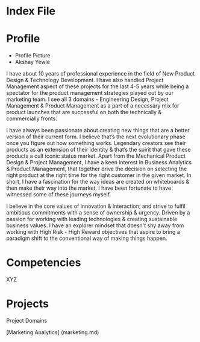 # **Index File**


# **Profile**
* Profile Picture
* Akshay Yewle

I have about 10 years of professional experience in the field of New Product Design & Technology Development. I have also handled Project Management aspect of these projects for the last 4-5 years while being a spectator for the product management strategies played out by our marketing team. I see all 3 domains - Engineering Design, Project Management & Product Management as a part of a necessary mix for product launches that are successful on both the technically & commercially fronts.

I have always been passionate about creating new things that are a better version of their current form. I believe that’s the next evolutionary phase once you figure out how something works. Legendary creators see their products as an extension of their identity & that’s the spirit that gave these products a cult iconic status market. Apart from the Mechanical Product Design & Project Management, I have a keen interest in Business Analytics & Product Management, that together drive the decision on selecting the right product at the right time for the right customer in the given market. In short, I have a fascination for the way ideas are created on whiteboards & then make their way into the market. I have been fortunate to have witnessed some of these journeys myself.

I believe in the core values of innovation & interaction; and strive to fulfil ambitious commitments with a sense of ownership & urgency. Driven by a passion for working with leading technologies & creating sustainable business values. I have an explorer mindset that doesn't shy away from working with High Risk - High Reward objectives that aspire to bring a paradigm shift to the conventional way of making things happen.

# **Competencies**
XYZ

# **Projects**
Project Domains

[Marketing Analytics] (marketing.md)
